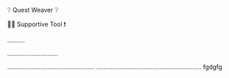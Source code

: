 ❔ Quest Weaver ❔

👷‍♂️ Supportive Tool ❗

..........

.............................

..................................................
............................................................
fgdgfg
